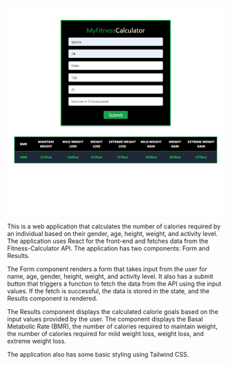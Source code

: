<img src="/screencapture-localhost-3000-2023-04-05-11_45_02.png" alt="app-screen"/>

This is a web application that calculates the number of calories required by an individual based on their gender, age, height, weight, and activity level. The application uses React for the front-end and fetches data from the Fitness-Calculator API. The application has two components: Form and Results.

The Form component renders a form that takes input from the user for name, age, gender, height, weight, and activity level. It also has a submit button that triggers a function to fetch the data from the API using the input values. If the fetch is successful, the data is stored in the state, and the Results component is rendered.

The Results component displays the calculated calorie goals based on the input values provided by the user. The component displays the Basal Metabolic Rate (BMR), the number of calories required to maintain weight, the number of calories required for mild weight loss, weight loss, and extreme weight loss.

The application also has some basic styling using Tailwind CSS.